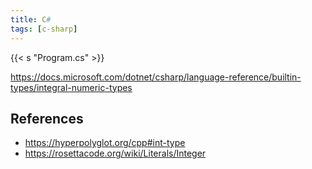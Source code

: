 ```yaml
---
title: C#
tags: [c-sharp]
---
```


{{< s "Program.cs" >}}

<https://docs.microsoft.com/dotnet/csharp/language-reference/builtin-types/integral-numeric-types>

## References

- <https://hyperpolyglot.org/cpp#int-type>
- <https://rosettacode.org/wiki/Literals/Integer>
